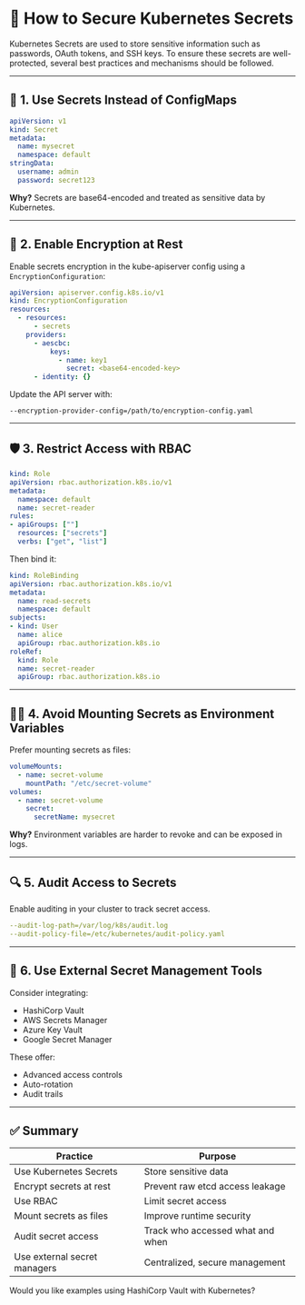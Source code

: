 # 🔐 How to Secure Kubernetes Secrets

Kubernetes Secrets are used to store sensitive information such as passwords, OAuth tokens, and SSH keys. To ensure these secrets are well-protected, several best practices and mechanisms should be followed.

---

## 🧱 1. Use Secrets Instead of ConfigMaps

```yaml
apiVersion: v1
kind: Secret
metadata:
  name: mysecret
  namespace: default
stringData:
  username: admin
  password: secret123
```

**Why?** Secrets are base64-encoded and treated as sensitive data by Kubernetes.

---

## 🔐 2. Enable Encryption at Rest

Enable secrets encryption in the kube-apiserver config using a `EncryptionConfiguration`:

```yaml
apiVersion: apiserver.config.k8s.io/v1
kind: EncryptionConfiguration
resources:
  - resources:
      - secrets
    providers:
      - aescbc:
          keys:
            - name: key1
              secret: <base64-encoded-key>
      - identity: {}
```

Update the API server with:

```
--encryption-provider-config=/path/to/encryption-config.yaml
```

---

## 🛡️ 3. Restrict Access with RBAC

```yaml
kind: Role
apiVersion: rbac.authorization.k8s.io/v1
metadata:
  namespace: default
  name: secret-reader
rules:
- apiGroups: [""]
  resources: ["secrets"]
  verbs: ["get", "list"]
```

Then bind it:

```yaml
kind: RoleBinding
apiVersion: rbac.authorization.k8s.io/v1
metadata:
  name: read-secrets
  namespace: default
subjects:
- kind: User
  name: alice
  apiGroup: rbac.authorization.k8s.io
roleRef:
  kind: Role
  name: secret-reader
  apiGroup: rbac.authorization.k8s.io
```

---

## 🕵️‍♂️ 4. Avoid Mounting Secrets as Environment Variables

Prefer mounting secrets as files:

```yaml
volumeMounts:
  - name: secret-volume
    mountPath: "/etc/secret-volume"
volumes:
  - name: secret-volume
    secret:
      secretName: mysecret
```

**Why?** Environment variables are harder to revoke and can be exposed in logs.

---

## 🔍 5. Audit Access to Secrets

Enable auditing in your cluster to track secret access.

```yaml
--audit-log-path=/var/log/k8s/audit.log
--audit-policy-file=/etc/kubernetes/audit-policy.yaml
```

---

## 🔐 6. Use External Secret Management Tools

Consider integrating:

* HashiCorp Vault
* AWS Secrets Manager
* Azure Key Vault
* Google Secret Manager

These offer:

* Advanced access controls
* Auto-rotation
* Audit trails

---

## ✅ Summary

| Practice                     | Purpose                          |
| ---------------------------- | -------------------------------- |
| Use Kubernetes Secrets       | Store sensitive data             |
| Encrypt secrets at rest      | Prevent raw etcd access leakage  |
| Use RBAC                     | Limit secret access              |
| Mount secrets as files       | Improve runtime security         |
| Audit secret access          | Track who accessed what and when |
| Use external secret managers | Centralized, secure management   |

Would you like examples using HashiCorp Vault with Kubernetes?
